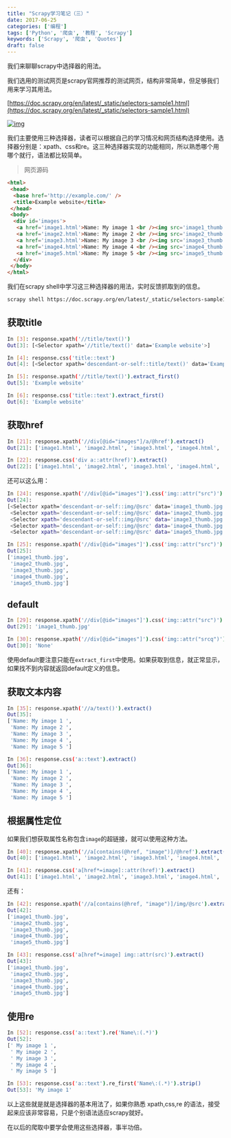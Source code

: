 ```yaml
---
title: "Scrapy学习笔记（三）"
date: 2017-06-25
categories: ['编程']
tags: ['Python', '爬虫', '教程', 'Scrapy']
keywords: ['Scrapy', '爬虫', 'Quotes']
draft: false
---
```

我们来聊聊scrapy中选择器的用法。

<!--more-->

我们选用的测试网页是scrapy官网推荐的测试网页，结构非常简单，但足够我们用来学习其用法。

[https://doc.scrapy.org/en/latest/_static/selectors-sample1.html](https://doc.scrapy.org/en/latest/_static/selectors-sample1.html)

[![img](http://olzlqlgy5.bkt.clouddn.com/Screenshot%20from%202017-06-28%2008-51-59.png)](http://olzlqlgy5.bkt.clouddn.com/Screenshot%20from%202017-06-28%2008-51-59.png)

我们主要使用三种选择器，读者可以根据自己的学习情况和网页结构选择使用。选择器分别是：xpath、css和re。这三种选择器实现的功能相同，所以熟悉哪个用哪个就行，语法都比较简单。

> 网页源码
```html
<html>
 <head>
  <base href='http://example.com/' />
  <title>Example website</title>
 </head>
 <body>
  <div id='images'>
   <a href='image1.html'>Name: My image 1 <br /><img src='image1_thumb.jpg' /></a>
   <a href='image2.html'>Name: My image 2 <br /><img src='image2_thumb.jpg' /></a>
   <a href='image3.html'>Name: My image 3 <br /><img src='image3_thumb.jpg' /></a>
   <a href='image4.html'>Name: My image 4 <br /><img src='image4_thumb.jpg' /></a>
   <a href='image5.html'>Name: My image 5 <br /><img src='image5_thumb.jpg' /></a>
  </div>
 </body>
</html>
```

我们在scrapy shell中学习这三种选择器的用法，实时反馈抓取到的信息。

```bash
scrapy shell https://doc.scrapy.org/en/latest/_static/selectors-sample1.html
```

## 获取title

```bash
In [3]: response.xpath('//title/text()')
Out[3]: [<Selector xpath='//title/text()' data='Example website'>]

In [4]: response.css('title::text')
Out[4]: [<Selector xpath='descendant-or-self::title/text()' data='Example website'>]

In [5]: response.xpath('//title/text()').extract_first()
Out[5]: 'Example website'

In [6]: response.css('title::text').extract_first()
Out[6]: 'Example website'
```

## 获取href

```bash
In [21]: response.xpath('//div[@id="images"]/a/@href').extract()
Out[21]: ['image1.html', 'image2.html', 'image3.html', 'image4.html', 'image5.html']

In [22]: response.css('div a::attr(href)').extract()
Out[22]: ['image1.html', 'image2.html', 'image3.html', 'image4.html', 'image5.html']
```

还可以这么用：

```bash
In [24]: response.xpath('//div[@id="images"]').css('img::attr("src")')
Out[24]:
[<Selector xpath='descendant-or-self::img/@src' data='image1_thumb.jpg'>,
 <Selector xpath='descendant-or-self::img/@src' data='image2_thumb.jpg'>,
 <Selector xpath='descendant-or-self::img/@src' data='image3_thumb.jpg'>,
 <Selector xpath='descendant-or-self::img/@src' data='image4_thumb.jpg'>,
 <Selector xpath='descendant-or-self::img/@src' data='image5_thumb.jpg'>]

In [25]: response.xpath('//div[@id="images"]').css('img::attr("src")').extract()
Out[25]:
['image1_thumb.jpg',
 'image2_thumb.jpg',
 'image3_thumb.jpg',
 'image4_thumb.jpg',
 'image5_thumb.jpg']
```

## default

```bash
In [29]: response.xpath('//div[@id="images"]').css('img::attr("src")').extract_first(default="None")
Out[29]: 'image1_thumb.jpg'

In [30]: response.xpath('//div[@id="images"]').css('img::attr("srcq")').extract_first(default="None")
Out[30]: 'None'
```

使用default要注意只能在`extract_first`中使用。如果获取到信息，就正常显示，如果找不到内容就返回default定义的信息。

## 获取文本内容

```bash
In [35]: response.xpath('//a/text()').extract()
Out[35]: 
['Name: My image 1 ',
 'Name: My image 2 ',
 'Name: My image 3 ',
 'Name: My image 4 ',
 'Name: My image 5 ']

In [36]: response.css('a::text').extract()
Out[36]: 
['Name: My image 1 ',
 'Name: My image 2 ',
 'Name: My image 3 ',
 'Name: My image 4 ',
 'Name: My image 5 ']
```

## 根据属性定位

如果我们想获取属性名称包含`image`的超链接，就可以使用这种方法。

```bash
In [40]: response.xpath('//a[contains(@href, "image")]/@href').extract()
Out[40]: ['image1.html', 'image2.html', 'image3.html', 'image4.html', 'image5.html']

In [41]: response.css('a[href*=image]::attr(href)').extract()
Out[41]: ['image1.html', 'image2.html', 'image3.html', 'image4.html', 'image5.html']
```

还有：

```bash
In [42]: response.xpath('//a[contains(@href, "image")]/img/@src').extract()
Out[42]: 
['image1_thumb.jpg',
 'image2_thumb.jpg',
 'image3_thumb.jpg',
 'image4_thumb.jpg',
 'image5_thumb.jpg']

In [43]: response.css('a[href*=image] img::attr(src)').extract()
Out[43]: 
['image1_thumb.jpg',
 'image2_thumb.jpg',
 'image3_thumb.jpg',
 'image4_thumb.jpg',
 'image5_thumb.jpg']
```

## 使用re

```bash
In [52]: response.css('a::text').re('Name\:(.*)')
Out[52]: 
[' My image 1 ',
 ' My image 2 ',
 ' My image 3 ',
 ' My image 4 ',
 ' My image 5 ']

In [53]: response.css('a::text').re_first('Name\:(.*)').strip()
Out[53]: 'My image 1'
```

以上这些就是就是选择器的基本用法了，如果你熟悉 xpath,css,re 的语法，接受起来应该非常容易，只是个别语法适应scrapy就好。

在以后的爬取中要学会使用这些选择器，事半功倍。